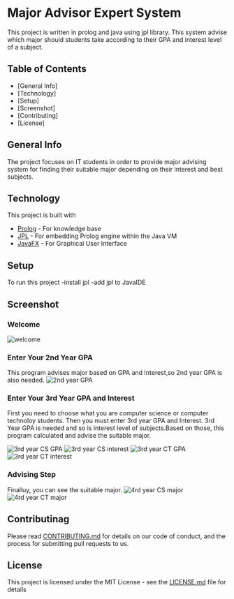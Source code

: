 
# Major Advisor Expert System
This project is written in prolog and java using jpl library.
This system advise which major should students take according to their GPA and interest level of a subject.

## Table of Contents
* [General Info]
* [Technology]
* [Setup]
* [Screenshot]
* [Contributing]
* [License]

## General Info
The project focuses on IT students  in order to provide major advising system for finding their suitable major depending on their interest and best subjects.

## Technology
This project is built with
* [Prolog](https://www.swi-prolog.org/pldoc/index.html) - For knowledge base
* [JPL](https://jpl7.org/) - For embedding Prolog engine within the Java VM
* [JavaFX](https://openjfx.io/) - For Graphical User Interface

## Setup
To run this project
-install jpl 
-add jpl to JavaIDE

## Screenshot

### Welcome
![welcome](https://github.com/ChitSuThwin/JavaProlog_majorAdvisor/received_2592189871091614.webp)

### Enter Your 2nd Year GPA
This program advises major based on GPA and Interest,so 2nd year GPA is also needed.
![2nd year GPA](https://github.com/ChitSuThwin/JavaProlog_majorAdvisor/received_688361715428878.webp)

### Enter Your 3rd Year GPA and Interest
First you need to choose what you are computer science or computer technoloy students. Then you must enter 3rd year GPA and Interest.
3rd Year GPA is needed and so is interest level of subjects.Based on those, this program calculated and advise the suitable major.

![3rd year CS GPA](https://github.com/ChitSuThwin/JavaProlog_majorAdvisor/received_3396020330512077.webp)
![3rd year CS interest](https://github.com/ChitSuThwin/JavaProlog_majorAdvisor/received_822657888301556.webp)
![3rd year CT GPA](https://github.com/ChitSuThwin/JavaProlog_majorAdvisor/received_3434968886621932.webp)
![3rd year CT interest](https://github.com/ChitSuThwin/JavaProlog_majorAdvisor/received_684040369158102.webp)

### Advising Step
Finalluy, you can see the suitable major.
![4rd year CS major](https://github.com/ChitSuThwin/JavaProlog_majorAdvisor/received_340807180476096.webp)
![4rd year CT major](https://github.com/ChitSuThwin/JavaProlog_majorAdvisor/received_989494871569093.webp)

## Contributinag
Please read [CONTRIBUTING.md](https://github.com/HeinKhantZaw/prologProject/blob/master/CONTRIBUTING.md) for details on our code of conduct, and the process for submitting pull requests to us.

## License

This project is licensed under the MIT License - see the [LICENSE.md](https://github.com/HeinKhantZaw/prologProject/blob/master/LICENSE) file for details

